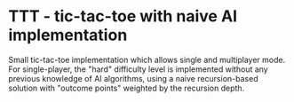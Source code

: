 # TTT - tic-tac-toe with naive AI implementation
Small tic-tac-toe implementation which allows single and multiplayer mode. For single-player, the "hard" difficulty  level is implemented without any previous knowledge of AI algorithms, using a naive recursion-based solution with "outcome points" weighted by the recursion depth.
